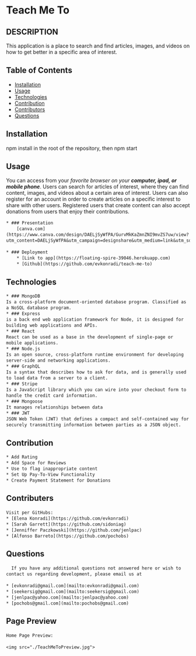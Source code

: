 # Teach Me To

  ## DESCRIPTION
  This application is a place to search and find articles, images, and videos on how to get better in a specific area of interest.

  ## Table of Contents
  * [Installation](#installation)
  * [Usage](#usage)
  * [Technologies](#technologies)
  * [Contribution](#contribution)
  * [Contributors](#contributors)
  * [Questions](#questions) 
  
  ## Installation
  npm install in the root of the repository, then npm start

  ## Usage  
  You can access from your _favorite browser on your **computer, ipad, or mobile phone**_.
  Users can search for articles of interest, where they can find content, images, and videos about a certain area of interest.
  Users can also register for an account in order to create articles on a specific interest to share with other users.
  Registered users that create content can also accept donations from users that enjoy their contributions.

    * ### Presentation
        [canva.com](https://www.canva.com/design/DAELjSyWfPA/GurvMkKaZmnZNI9mvZS7uw/view?utm_content=DAELjSyWfPA&utm_campaign=designshare&utm_medium=link&utm_source=publishsharelink)

    * ### Deployment
        * [Link to app](https://floating-spire-39046.herokuapp.com)
        * [Github](https://github.com/evkonradi/teach-me-to)
        
  ## Technologies

    * ### MongoDB
    Is a cross-platform document-oriented database program. Classified as a NoSQL database program.
    * ### Express
    is a back end web application framework for Node, it is designed for building web applications and APIs.
    * ### React
    React can be used as a base in the development of single-page or mobile applications.
    * ### Node.js
    Is an open source, cross-platform runtime environment for developing server-side and networking applications.
    * ### GraphQL
    Is a syntax that describes how to ask for data, and is generally used to load data from a server to a client.
    * ### Stripe
    Is a JavaScript library which you can wire into your checkout form to handle the credit card information.
    * ### Mongoose
    It manages relationships between data
    * ### JWT
    JSON Web Token (JWT) that defines a compact and self-contained way for securely transmitting information between parties as a JSON object.
    

  ## Contribution
    * Add Rating
    * Add Space for Reviews
    * Use to flag inappropriate content
    * Set Up Pay-To-View Functionality
    * Create Payment Statement for Donations 
  
  ## Contributers
    Visit per GitHubs:
    * [Elena Konradi](https://github.com/evkonradi)
    * [Sarah Garrett](https://github.com/sidoniag)
    * [Jenniffer Paczkowski](https://github.com/jenlpac)
    * [Alfonso Barreto](https://github.com/pochobs)

  ## Questions
      If you have any additional questions not answered here or wish to contact us regarding development, please email us at 
  
    * [evkonradi@gmail.com](mailto:evkonradi@gmail.com)
    * [seekersig@gmail.com](mailto:seekersig@gmail.com)
    * [jenlpac@yahoo.com](mailto:jenlpac@yahoo.com)
    * [pochobs@gmail.com](mailto:pochobs@gmail.com)
  

  ## Page Preview
    Home Page Preview:

    <img src="./TeachMeToPreview.jpg">


